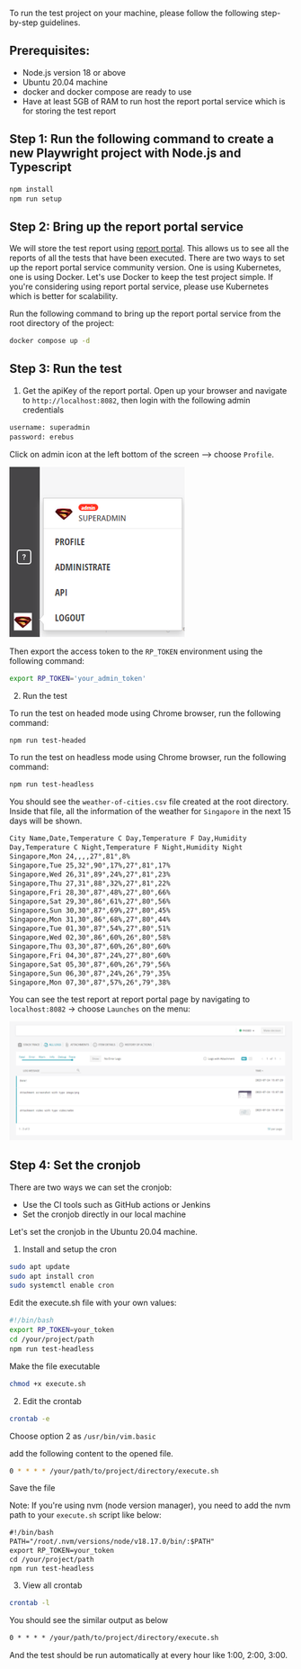 To run the test project on your machine, please follow the following step-by-step guidelines.

## Prerequisites:
- Node.js version 18 or above
- Ubuntu 20.04 machine
- docker and docker compose are ready to use
- Have at least 5GB of RAM to run host the report portal service which is for storing the test report

## Step 1: Run the following command to create a new Playwright project with Node.js and Typescript

```bash
npm install
npm run setup
```

## Step 2: Bring up the report portal service

We will store the test report using [report portal](https://reportportal.io/). This allows us to see all the reports of all the tests that have been executed.
There are two ways to set up the report portal service community version. One is using Kubernetes, one is using Docker. Let's use Docker to keep the test project simple. If you're considering using report portal service, please use Kubernetes which is better for scalability.

Run the following command to bring up the report portal service from the root directory of the project:

```bash
docker compose up -d
```


## Step 3: Run the test

1. Get the apiKey of the report portal.
Open up your browser and navigate to `http://localhost:8082`, then login with the following admin credentials

```txt
username: superadmin
password: erebus
```

Click on admin icon at the left bottom of the screen --> choose `Profile`.

![Go to admin profile](./readme-images/admin-profile.png)

Then export the access token to the `RP_TOKEN` environment using the following command:

```bash
export RP_TOKEN='your_admin_token'
```

2. Run the test

To run the test on headed mode using Chrome browser, run the following command:

```bash
npm run test-headed
```

To run the test on headless mode using Chrome browser, run the following command:

```bash
npm run test-headless
```

You should see the `weather-of-cities.csv` file created at the root directory. Inside that file, all the information of the weather for `Singapore` in the next 15 days will be shown.

```csv
City Name,Date,Temperature C Day,Temperature F Day,Humidity Day,Temperature C Night,Temperature F Night,Humidity Night
Singapore,Mon 24,,,,27°,81°,8%
Singapore,Tue 25,32°,90°,17%,27°,81°,17%
Singapore,Wed 26,31°,89°,24%,27°,81°,23%
Singapore,Thu 27,31°,88°,32%,27°,81°,22%
Singapore,Fri 28,30°,87°,48%,27°,80°,66%
Singapore,Sat 29,30°,86°,61%,27°,80°,56%
Singapore,Sun 30,30°,87°,69%,27°,80°,45%
Singapore,Mon 31,30°,86°,68%,27°,80°,44%
Singapore,Tue 01,30°,87°,54%,27°,80°,51%
Singapore,Wed 02,30°,86°,60%,26°,80°,58%
Singapore,Thu 03,30°,87°,60%,26°,80°,60%
Singapore,Fri 04,30°,87°,24%,27°,80°,60%
Singapore,Sat 05,30°,87°,60%,26°,79°,56%
Singapore,Sun 06,30°,87°,24%,26°,79°,35%
Singapore,Mon 07,30°,87°,57%,26°,79°,38%

```

You can see the test report at report portal page by navigating to `localhost:8082` -> choose `Launches` on the menu:

![Test result](./readme-images/result.png)

## Step 4: Set the cronjob

There are two ways we can set the cronjob:
- Use the CI tools such as GitHub actions or Jenkins
- Set the cronjob directly in our local machine

Let's set the cronjob in the Ubuntu 20.04 machine.

1. Install and setup the cron

```bash
sudo apt update
sudo apt install cron
sudo systemctl enable cron
```

Edit the execute.sh file with your own values:

```bash
#!/bin/bash
export RP_TOKEN=your_token
cd /your/project/path
npm run test-headless
```

Make the file executable

```bash
chmod +x execute.sh
```

2. Edit the crontab

```bash
crontab -e
```

Choose option 2 as `/usr/bin/vim.basic`

add the following content to the opened file.

```bash
0 * * * * /your/path/to/project/directory/execute.sh
```

Save the file

Note: If you're using nvm (node version manager), you need to add the nvm path to your `execute.sh` script like below:


```
#!/bin/bash
PATH="/root/.nvm/versions/node/v18.17.0/bin/:$PATH"
export RP_TOKEN=your_token
cd /your/project/path
npm run test-headless

```

3. View all crontab

```bash
crontab -l
```

You should see the similar output as below

```txt
0 * * * * /your/path/to/project/directory/execute.sh
```

And the test should be run automatically at every hour like 1:00, 2:00, 3:00.

